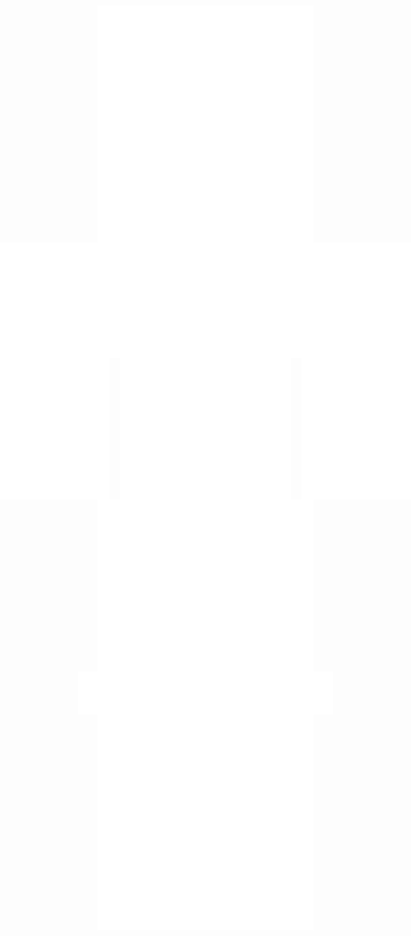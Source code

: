 <div style="display: flex; justify-content: center; margin-bottom: -300px">
    <img src="sections/header.svg" alt="Header">
</div>

<div style="display: flex; justify-content: center; margin-bottom: -120px">
    <img src="about.svg" alt="About">
</div>

<div style="display: flex; justify-content: center; margin-bottom: -270px">
    <img src="sections/projects.svg" alt="Projects Title">
</div>

<div style="display: flex; justify-content: center; gap: 1.5rem; width: 90%; margin: auto;">
    <img src="projects/yawma.svg" alt="YAWMA">
    <img src="projects/catalyst.svg" alt="Catalyst">
    <img src="projects/aqueduct.svg" alt="Aqueduct">
</div>

<div style="display: flex; justify-content: center; margin-bottom: -270px">
    <img src="sections/contact.svg" alt="Contact Title">
</div>

<div style="display: flex; justify-content: center; gap: 1.5rem; width: 90%; margin: auto;">
    <img src="links/linkedin.svg" alt="linkedin">
    <img src="links/website.svg" alt="website">
    <img src="links/kofi.svg" alt="kofi">
    <img src="links/youtube.svg" alt="youtube">
    <img src="links/discord.svg" alt="discord">
</div>

<div style="display: flex; justify-content: center; margin-bottom: -270px">
    <img src="info.svg" alt="Contact Title">
</div>


